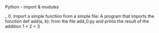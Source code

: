 Python - import & modules


_ 0. Import a simple function from a simple file: A program that imports the function def add(a, b): from the file add_0.py and prints the result of the addition 1 + 2 = 3